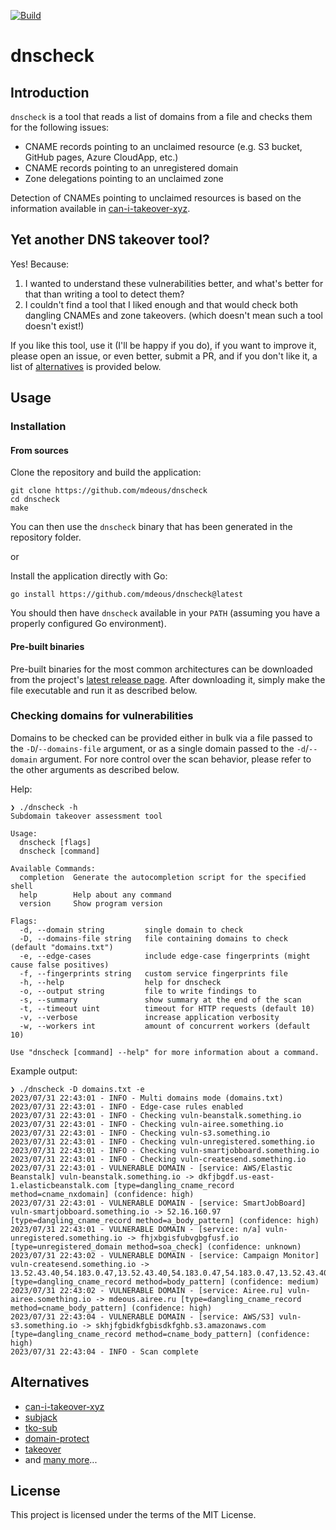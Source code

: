 [![Build](https://github.com/mdeous/dnscheck/actions/workflows/build.yml/badge.svg)](https://github.com/mdeous/dnscheck/actions/workflows/build.yml)

# dnscheck

## Introduction

`dnscheck` is a tool that reads a list of domains from a file and checks them for the following issues:

- CNAME records pointing to an unclaimed resource (e.g. S3 bucket, GitHub pages, Azure CloudApp, etc.)
- CNAME records pointing to an unregistered domain
- Zone delegations pointing to an unclaimed zone

Detection of CNAMEs pointing to unclaimed resources is based on the information available
in [can-i-takeover-xyz](https://github.com/EdOverflow/can-i-take-over-xyz).

## Yet another DNS takeover tool?

Yes! Because:

1. I wanted to understand these vulnerabilities better, and what's better for that than writing a tool to detect them?
2. I couldn't find a tool that I liked enough and that would check both dangling CNAMEs and zone takeovers.
   (which doesn't mean such a tool doesn't exist!)

If you like this tool, use it  (I'll be happy if you do), if you want to improve it, please open
an issue, or even better, submit a PR, and if you don't like it, a list of [alternatives](#alternatives) is provided
below.

## Usage

### Installation

#### From sources

Clone the repository and build the application:

```shell
git clone https://github.com/mdeous/dnscheck
cd dnscheck
make
```

You can then use the `dnscheck` binary that has been generated in the repository folder.

or

Install the application directly with Go:

```shell
go install https://github.com/mdeous/dnscheck@latest
```

You should then have `dnscheck` available in your `PATH` (assuming you have a properly configured Go environment).

#### Pre-built binaries

Pre-built binaries for the most common architectures can be downloaded from the
project's [latest release page](https://github.com/mdeous/dnscheck/releases/latest).
After downloading it, simply make the file executable and run it as described below.

### Checking domains for vulnerabilities

Domains to be checked can be provided either in bulk via a file passed to the `-D`/`--domains-file`
argument, or as a single domain passed to the `-d`/`--domain` argument. For nore control over the scan
behavior, please refer to the other arguments as described below.

Help:

```
❯ ./dnscheck -h
Subdomain takeover assessment tool

Usage:
  dnscheck [flags]
  dnscheck [command]

Available Commands:
  completion  Generate the autocompletion script for the specified shell
  help        Help about any command
  version     Show program version

Flags:
  -d, --domain string         single domain to check
  -D, --domains-file string   file containing domains to check (default "domains.txt")
  -e, --edge-cases            include edge-case fingerprints (might cause false positives)
  -f, --fingerprints string   custom service fingerprints file
  -h, --help                  help for dnscheck
  -o, --output string         file to write findings to
  -s, --summary               show summary at the end of the scan
  -t, --timeout uint          timeout for HTTP requests (default 10)
  -v, --verbose               increase application verbosity
  -w, --workers int           amount of concurrent workers (default 10)

Use "dnscheck [command] --help" for more information about a command.
```

Example output:

```
❯ ./dnscheck -D domains.txt -e
2023/07/31 22:43:01 - INFO - Multi domains mode (domains.txt)
2023/07/31 22:43:01 - INFO - Edge-case rules enabled
2023/07/31 22:43:01 - INFO - Checking vuln-beanstalk.something.io
2023/07/31 22:43:01 - INFO - Checking vuln-airee.something.io
2023/07/31 22:43:01 - INFO - Checking vuln-s3.something.io
2023/07/31 22:43:01 - INFO - Checking vuln-unregistered.something.io
2023/07/31 22:43:01 - INFO - Checking vuln-smartjobboard.something.io
2023/07/31 22:43:01 - INFO - Checking vuln-createsend.something.io
2023/07/31 22:43:01 - VULNERABLE DOMAIN - [service: AWS/Elastic Beanstalk] vuln-beanstalk.something.io -> dkfjbgdf.us-east-1.elasticbeanstalk.com [type=dangling_cname_record method=cname_nxdomain] (confidence: high)
2023/07/31 22:43:01 - VULNERABLE DOMAIN - [service: SmartJobBoard] vuln-smartjobboard.something.io -> 52.16.160.97 [type=dangling_cname_record method=a_body_pattern] (confidence: high)
2023/07/31 22:43:01 - VULNERABLE DOMAIN - [service: n/a] vuln-unregistered.something.io -> fhjxbgisfubvgbgfusf.io [type=unregistered_domain method=soa_check] (confidence: unknown)
2023/07/31 22:43:02 - VULNERABLE DOMAIN - [service: Campaign Monitor] vuln-createsend.something.io -> 13.52.43.40,54.183.0.47,13.52.43.40,54.183.0.47,54.183.0.47,13.52.43.40 [type=dangling_cname_record method=body_pattern] (confidence: medium)
2023/07/31 22:43:02 - VULNERABLE DOMAIN - [service: Airee.ru] vuln-airee.something.io -> mdeous.airee.ru [type=dangling_cname_record method=cname_body_pattern] (confidence: high)
2023/07/31 22:43:04 - VULNERABLE DOMAIN - [service: AWS/S3] vuln-s3.something.io -> skhjfgbidkfgbisdkfghb.s3.amazonaws.com [type=dangling_cname_record method=cname_body_pattern] (confidence: high)
2023/07/31 22:43:04 - INFO - Scan complete
```

## Alternatives

- [can-i-takeover-xyz](https://github.com/EdOverflow/can-i-take-over-xyz)
- [subjack](https://github.com/haccer/subjack)
- [tko-sub](https://github.com/anshumanbh/tko-subs)
- [domain-protect](https://github.com/ovotech/domain-protect)
- [takeover](https://github.com/m4ll0k/takeover)
- and [many more](https://www.google.com/search?q=%28dns+OR+domain%29+takeover+site%3Agithub.com)...

## License

This project is licensed under the terms of the MIT License.
